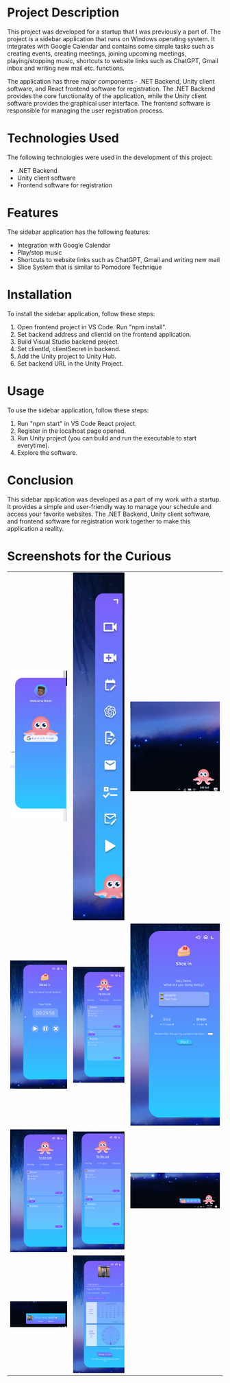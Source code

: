 # Project Description
This project was developed for a startup that I was previously a part of. The project is a sidebar application that runs on Windows operating system. It integrates with Google Calendar and contains some simple tasks such as creating events, creating meetings, joining upcoming meetings, playing/stopping music, shortcuts to website links such as ChatGPT, Gmail inbox and writing new mail etc. functions.

The application has three major components - .NET Backend, Unity client software, and React frontend software for registration. The .NET Backend provides the core functionality of the application, while the Unity client software provides the graphical user interface. The frontend software is responsible for managing the user registration process.

# Technologies Used
The following technologies were used in the development of this project:
- .NET Backend
- Unity client software
- Frontend software for registration

# Features
The sidebar application has the following features:
- Integration with Google Calendar
- Play/stop music
- Shortcuts to website links such as ChatGPT, Gmail and writing new mail
- Slice System that is similar to Pomodore Technique

# Installation
To install the sidebar application, follow these steps:
1. Open frontend project in VS Code. Run "npm install".
2. Set backend address and clientId on the frontend application.
3. Build Visual Studio backend project.
4. Set clientId, clientSecret in backend.
5. Add the Unity project to Unity Hub.
6. Set backend URL in the Unity Project.

# Usage
To use the sidebar application, follow these steps:
1. Run "npm start" in VS Code React project.
2. Register in the localhost page opened.
3. Run Unity project (you can build and run the executable to start everytime).
4. Explore the software.
# Conclusion
This sidebar application was developed as a part of my work with a startup. It provides a simple and user-friendly way to manage your schedule and access your favorite websites. The .NET Backend, Unity client software, and frontend software for registration work together to make this application a reality.

# Screenshots for the Curious
<table>
  <tr>
    <td><img src="Screenshots/Login.png?raw=true" alt="Login Screen"></td>
    <td><img src="Screenshots/Shrinked.png?raw=true" alt="Shrinked Screen"></td>
    <td><img src="Screenshots/ShrinkedToIcon.png?raw=true" alt="Shrinked To Icon Screen"></td>
  </tr>
  <tr>
    <td><img src="Screenshots/SliceStarted.png?raw=true" alt="Slice Started Screen"></td>
    <td><img src="Screenshots/TodoListPage.png?raw=true" alt="Todo List Page Screen"></td>
    <td><img src="Screenshots/SelectToDoSliceIn.png?raw=true" alt="Select ToDo Slice In Screen"></td>
  </tr>
  <tr>
    <td><img src="Screenshots/CompletedTodo.png?raw=true" alt="Completed Todo Screen"></td>
    <td><img src="Screenshots/MovedToInProgress.png?raw=true" alt="Moved To In Progress Screen"></td>
    <td><img src="Screenshots/HideSlicedIn.png?raw=true" alt="Hide Sliced In Screen"></td>
  </tr>
  <tr>
    <td><img src="Screenshots/CancelSlice.png?raw=true" alt="Canceled Slice Screen"></td>
    <td><img src="Screenshots/EventCreation.png?raw=true" alt="Event Creation Screen"></td>
  </tr>
</table>
